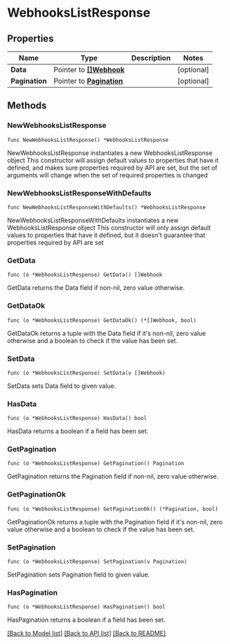 # WebhooksListResponse

## Properties

Name | Type | Description | Notes
------------ | ------------- | ------------- | -------------
**Data** | Pointer to [**[]Webhook**](Webhook.md) |  | [optional] 
**Pagination** | Pointer to [**Pagination**](pagination.md) |  | [optional] 

## Methods

### NewWebhooksListResponse

`func NewWebhooksListResponse() *WebhooksListResponse`

NewWebhooksListResponse instantiates a new WebhooksListResponse object
This constructor will assign default values to properties that have it defined,
and makes sure properties required by API are set, but the set of arguments
will change when the set of required properties is changed

### NewWebhooksListResponseWithDefaults

`func NewWebhooksListResponseWithDefaults() *WebhooksListResponse`

NewWebhooksListResponseWithDefaults instantiates a new WebhooksListResponse object
This constructor will only assign default values to properties that have it defined,
but it doesn't guarantee that properties required by API are set

### GetData

`func (o *WebhooksListResponse) GetData() []Webhook`

GetData returns the Data field if non-nil, zero value otherwise.

### GetDataOk

`func (o *WebhooksListResponse) GetDataOk() (*[]Webhook, bool)`

GetDataOk returns a tuple with the Data field if it's non-nil, zero value otherwise
and a boolean to check if the value has been set.

### SetData

`func (o *WebhooksListResponse) SetData(v []Webhook)`

SetData sets Data field to given value.

### HasData

`func (o *WebhooksListResponse) HasData() bool`

HasData returns a boolean if a field has been set.

### GetPagination

`func (o *WebhooksListResponse) GetPagination() Pagination`

GetPagination returns the Pagination field if non-nil, zero value otherwise.

### GetPaginationOk

`func (o *WebhooksListResponse) GetPaginationOk() (*Pagination, bool)`

GetPaginationOk returns a tuple with the Pagination field if it's non-nil, zero value otherwise
and a boolean to check if the value has been set.

### SetPagination

`func (o *WebhooksListResponse) SetPagination(v Pagination)`

SetPagination sets Pagination field to given value.

### HasPagination

`func (o *WebhooksListResponse) HasPagination() bool`

HasPagination returns a boolean if a field has been set.


[[Back to Model list]](../README.md#documentation-for-models) [[Back to API list]](../README.md#documentation-for-api-endpoints) [[Back to README]](../README.md)


